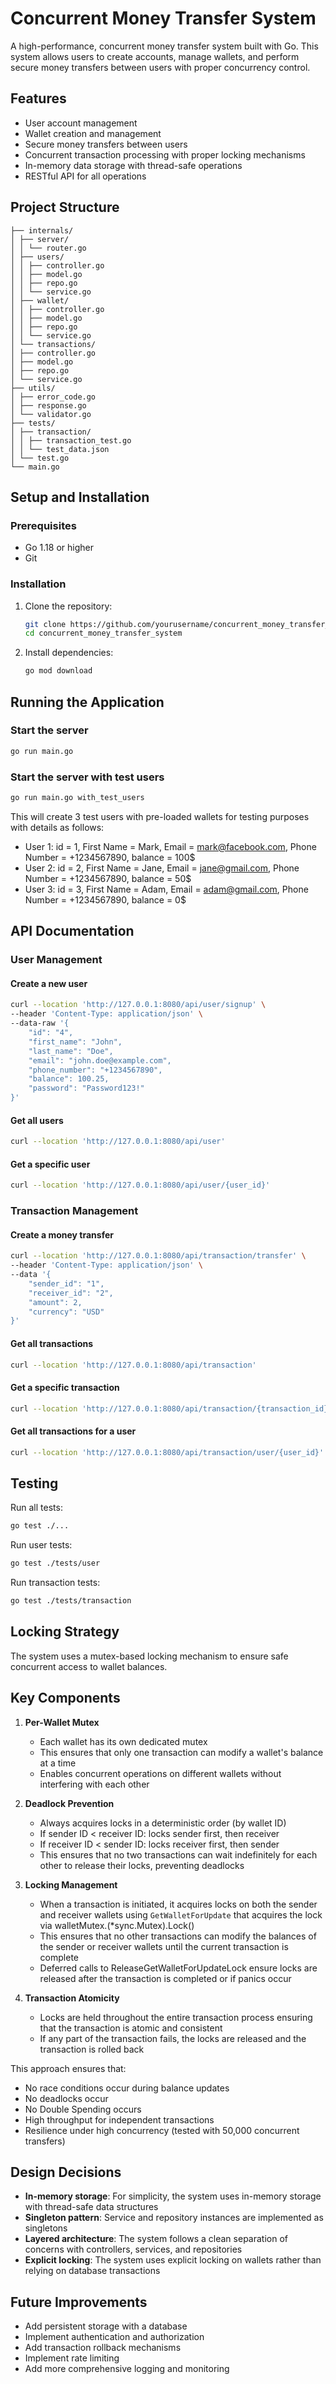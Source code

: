 # Concurrent Money Transfer System

A high-performance, concurrent money transfer system built with Go. This system allows users to create accounts, manage wallets, and perform secure money transfers between users with proper concurrency control.

## Features

- User account management
- Wallet creation and management
- Secure money transfers between users
- Concurrent transaction processing with proper locking mechanisms
- In-memory data storage with thread-safe operations
- RESTful API for all operations

## Project Structure 
```
├── internals/
│ ├── server/
│ │ └── router.go
│ ├── users/
│ │ ├── controller.go
│ │ ├── model.go
│ │ ├── repo.go
│ │ └── service.go
│ ├── wallet/
│ │ ├── controller.go
│ │ ├── model.go
│ │ ├── repo.go
│ │ └── service.go
│ └── transactions/
│ ├── controller.go
│ ├── model.go
│ ├── repo.go
│ └── service.go
├── utils/
│ ├── error_code.go
│ ├── response.go
│ └── validator.go
├── tests/
│ ├── transaction/
│ │ ├── transaction_test.go
│ │ └── test_data.json
│ └── test.go
└── main.go
```

## Setup and Installation

### Prerequisites

- Go 1.18 or higher
- Git

### Installation

1. Clone the repository:
   ```bash
   git clone https://github.com/yourusername/concurrent_money_transfer_system.git
   cd concurrent_money_transfer_system
   ```

2. Install dependencies:
   ```bash
   go mod download
   ```

## Running the Application

### Start the server

```bash
go run main.go
```

### Start the server with test users

```bash
go run main.go with_test_users
```

This will create 3 test users with pre-loaded wallets for testing purposes with details as follows:

- User 1: id = 1, First Name = Mark, Email = mark@facebook.com, Phone Number = +1234567890, balance = 100$
- User 2: id = 2, First Name = Jane, Email = jane@gmail.com, Phone Number = +1234567890, balance = 50$
- User 3: id = 3, First Name = Adam, Email = adam@gmail.com, Phone Number = +1234567890, balance = 0$



## API Documentation

### User Management

#### Create a new user

```bash
curl --location 'http://127.0.0.1:8080/api/user/signup' \
--header 'Content-Type: application/json' \
--data-raw '{
    "id": "4",
    "first_name": "John",
    "last_name": "Doe",
    "email": "john.doe@example.com",
    "phone_number": "+1234567890",
    "balance": 100.25,
    "password": "Password123!"
}'
```

#### Get all users

```bash
curl --location 'http://127.0.0.1:8080/api/user'
```

#### Get a specific user

```bash
curl --location 'http://127.0.0.1:8080/api/user/{user_id}'
```

### Transaction Management

#### Create a money transfer

```bash
curl --location 'http://127.0.0.1:8080/api/transaction/transfer' \
--header 'Content-Type: application/json' \
--data '{
    "sender_id": "1",
    "receiver_id": "2",
    "amount": 2,
    "currency": "USD"
}'
```

#### Get all transactions

```bash
curl --location 'http://127.0.0.1:8080/api/transaction'
```

#### Get a specific transaction

```bash
curl --location 'http://127.0.0.1:8080/api/transaction/{transaction_id}'
```

#### Get all transactions for a user

```bash
curl --location 'http://127.0.0.1:8080/api/transaction/user/{user_id}'
```

## Testing

Run all tests:

```bash
go test ./...
```

Run user tests:

```bash
go test ./tests/user
```

Run transaction tests:

```bash
go test ./tests/transaction
```

## Locking Strategy

The system uses a mutex-based locking mechanism to ensure safe concurrent access to wallet balances. 

## Key Components

1. **Per-Wallet Mutex**
   - Each wallet has its own dedicated mutex
   - This ensures that only one transaction can modify a wallet's balance at a time
   - Enables concurrent operations on different wallets without interfering with each other

2. **Deadlock Prevention**
   - Always acquires locks in a deterministic order (by wallet ID)
   - If sender ID < receiver ID: locks sender first, then receiver
   - If receiver ID < sender ID: locks receiver first, then sender
   - This ensures that no two transactions can wait indefinitely for each other to release their locks, preventing deadlocks

2. **Locking Management**
   - When a transaction is initiated, it acquires locks on both the sender and receiver wallets using `GetWalletForUpdate` that acquires the lock via walletMutex.(*sync.Mutex).Lock()
   - This ensures that no other transactions can modify the balances of the sender or receiver wallets until the current transaction is complete
   - Deferred calls to ReleaseGetWalletForUpdateLock ensure locks are released after the transaction is completed or if panics occur

4. **Transaction Atomicity**
   - Locks are held throughout the entire transaction process ensuring that the transaction is atomic and consistent
   - If any part of the transaction fails, the locks are released and the transaction is rolled back

This approach ensures that:
- No race conditions occur during balance updates
- No deadlocks occur
- No Double Spending occurs
- High throughput for independent transactions
- Resilience under high concurrency (tested with 50,000 concurrent transfers)

## Design Decisions

- **In-memory storage**: For simplicity, the system uses in-memory storage with thread-safe data structures
- **Singleton pattern**: Service and repository instances are implemented as singletons
- **Layered architecture**: The system follows a clean separation of concerns with controllers, services, and repositories
- **Explicit locking**: The system uses explicit locking on wallets rather than relying on database transactions

## Future Improvements

- Add persistent storage with a database
- Implement authentication and authorization
- Add transaction rollback mechanisms
- Implement rate limiting
- Add more comprehensive logging and monitoring